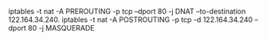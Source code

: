  iptables -t nat -A PREROUTING -p tcp –dport 80 -j DNAT –to-destination 122.164.34.240. 
 iptables -t nat -A POSTROUTING -p tcp -d 122.164.34.240 –dport 80 -j MASQUERADE
